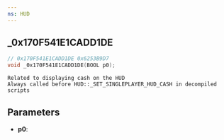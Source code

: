 ```yaml
---
ns: HUD
---
```

## _0x170F541E1CADD1DE

```c
// 0x170F541E1CADD1DE 0x6253B9D7
void _0x170F541E1CADD1DE(BOOL p0);
```

```
Related to displaying cash on the HUD
Always called before HUD::_SET_SINGLEPLAYER_HUD_CASH in decompiled scripts
```

## Parameters
* **p0**: 

